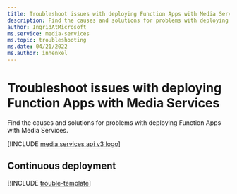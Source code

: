 ```yaml
---
title: Troubleshoot issues with deploying Function Apps with Media Services
description: Find the causes and solutions for problems with deploying Function Apps with Media Services.
author: IngridAtMicrosoft
ms.service: media-services
ms.topic: troubleshooting
ms.date: 04/21/2022
ms.author: inhenkel
---
```

# Troubleshoot issues with deploying Function Apps with Media Services

Find the causes and solutions for problems with deploying Function Apps with Media Services.

[!INCLUDE [media services api v3 logo](./includes/v3-hr.md)]

## Continuous deployment

[!INCLUDE [trouble-template](includes/trouble-template.md)]
